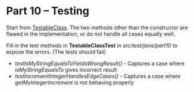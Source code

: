 # Part 10 – Testing

Start from [TestableClass](TestableClass.java). The two methods other than the constructor are flawed in the implementation, or do not handle all cases equally well. 

Fill in the test methods in **TestableClassTest** in *src/test/java/part10* to expose the errors. (The tests should fail)

- *testIsMyStringEqualsToYieldsWrongResult()* - Captures a case where *isMyStringEqualsTo* gives incorrect result
- *testIncrementIntegerHandlesEdgeCases()* - Captures a case where *getMyIntegerIncrement* is not behaving properly
